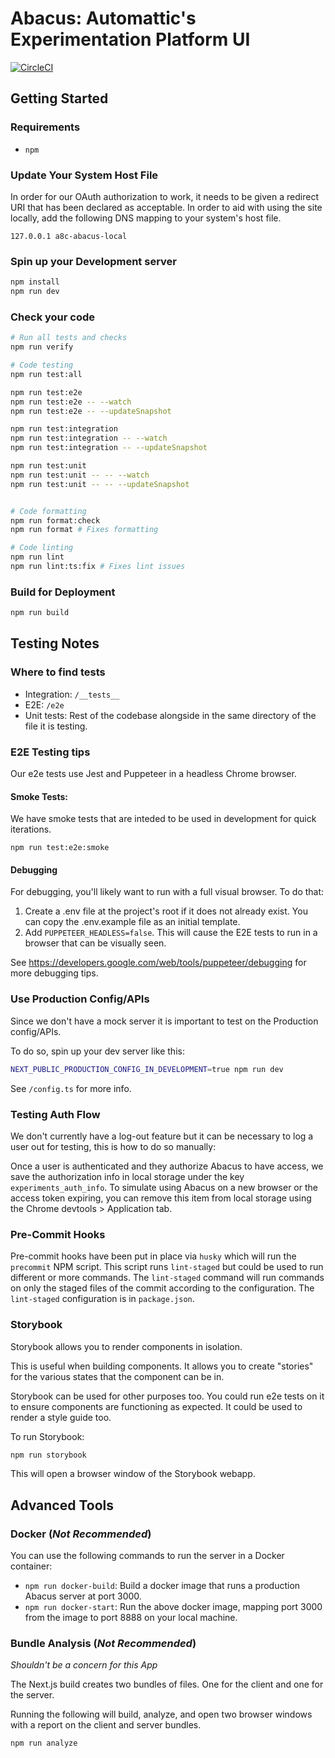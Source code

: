 # Abacus: Automattic's Experimentation Platform UI

[![CircleCI](https://circleci.com/gh/Automattic/abacus.svg?style=svg)](https://circleci.com/gh/Automattic/abacus)

## Getting Started

### Requirements

- `npm`

### Update Your System Host File

In order for our OAuth authorization to work, it needs to be given a redirect URI that has been declared as acceptable. In order to aid with using the site locally, add the following DNS mapping to your system's host file.

```
127.0.0.1 a8c-abacus-local
```

### Spin up your Development server

```bash
npm install
npm run dev
```

### Check your code

```bash
# Run all tests and checks
npm run verify

# Code testing
npm run test:all

npm run test:e2e
npm run test:e2e -- --watch
npm run test:e2e -- --updateSnapshot

npm run test:integration
npm run test:integration -- --watch
npm run test:integration -- --updateSnapshot

npm run test:unit
npm run test:unit -- -- --watch
npm run test:unit -- -- --updateSnapshot


# Code formatting
npm run format:check
npm run format # Fixes formatting

# Code linting
npm run lint
npm run lint:ts:fix # Fixes lint issues
```

### Build for Deployment

```bash
npm run build
```

## Testing Notes

### Where to find tests

- Integration: `/__tests__`
- E2E: `/e2e`
- Unit tests: Rest of the codebase alongside in the same directory of the file it is testing.

### E2E Testing tips

Our e2e tests use Jest and Puppeteer in a headless Chrome browser.

#### Smoke Tests:

We have smoke tests that are inteded to be used in development for quick iterations.

```
npm run test:e2e:smoke
```

#### Debugging

For debugging, you'll likely want to run with a full visual browser. To do that:

1. Create a .env file at the project's root if it does not already exist.
   You can copy the .env.example file as an initial template.
1. Add `PUPPETEER_HEADLESS=false`.
   This will cause the E2E tests to run in a browser that can be visually seen.

See https://developers.google.com/web/tools/puppeteer/debugging for more debugging tips.

### Use Production Config/APIs

Since we don't have a mock server it is important to test on the Production config/APIs.

To do so, spin up your dev server like this:

```bash
NEXT_PUBLIC_PRODUCTION_CONFIG_IN_DEVELOPMENT=true npm run dev
```

See `/config.ts` for more info.

### Testing Auth Flow

We don't currently have a log-out feature but it can be necessary to log a user out for testing, this is how to do so manually:

Once a user is authenticated and they authorize Abacus to have access, we save the authorization info in local storage under the key `experiments_auth_info`. To simulate using Abacus on a new browser or the access token expiring, you can remove this item from local storage using the Chrome devtools > Application tab.

### Pre-Commit Hooks

Pre-commit hooks have been put in place via `husky` which will run the `precommit` NPM script. This script runs `lint-staged` but could be used to run different or more commands. The `lint-staged` command will run commands on only the staged files of the commit according to the configuration. The `lint-staged` configuration is in `package.json`.

### Storybook

Storybook allows you to render components in isolation.

This is useful when building components. It allows you to create "stories" for the various states that the component can be in.

Storybook can be used for other purposes too. You could run e2e tests on it to ensure components are functioning as expected. It could be used to render a style guide too.

To run Storybook:

```sh
npm run storybook
```

This will open a browser window of the Storybook webapp.

## Advanced Tools

### Docker (_Not Recommended_)

You can use the following commands to run the server in a Docker container:

- `npm run docker-build`: Build a docker image that runs a production Abacus server at port 3000.
- `npm run docker-start`: Run the above docker image, mapping port 3000 from the image to port 8888 on your local machine.

### Bundle Analysis (_Not Recommended_)

_Shouldn't be a concern for this App_

The Next.js build creates two bundles of files. One for the client and one for the server.

Running the following will build, analyze, and open two browser windows with a report on the client and server bundles.

```sh
npm run analyze
```
